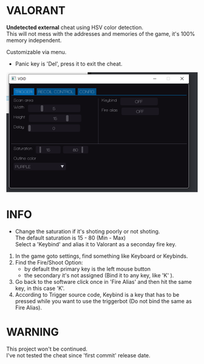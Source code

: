 # VALORANT  
**Undetected external** cheat using HSV color detection.  
This will not mess with the addresses and memories of the game, it's 100% memory independent.  
  
Customizable via menu.  
- Panic key is 'Del', press it to exit the cheat.  
  
![preview](prev.png)    
 
# INFO    
- Change the saturation if it's shoting poorly or not shoting.  
The default saturation is 15 - 80 (Min - Max)       
Select a 'Keybind' and alias it to Valorant as a seconday fire key.   
1) In the game goto settings, find something like Keyboard or Keybinds. 
2) Find the Fire/Shoot Option:
    - by default the primary key is the left mouse button
    - the secondary it's not assigned (Bind it to any key, like 'K' ).
3) Go back to the software click once in 'Fire Alias' and then hit the same key, in this case 'K'.
4) According to Trigger source code, Keybind is a key that has to be pressed while you want to use the triggerbot (Do not bind the same as Fire Alias).

# WARNING  
This project won't be continued.  
I've not tested the cheat since 'first commit' release date.  

